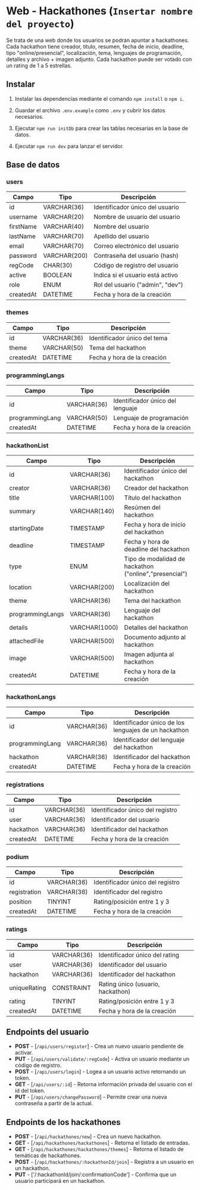 # Web - Hackathones (`Insertar nombre del proyecto`)

Se trata de una web donde los usuarios se podrán apuntar a hackathones. Cada hackathon tiene creador, título, resumen, fecha de inicio,
deadline, tipo "online/presencial", localización, tema, lenguajes de programación, detalles y archivo + imagen adjunto.
Cada hackathon puede ser votado con un rating de 1 a 5 estrellas.

## Instalar

1. Instalar las dependencias mediante el comando `npm install` o `npm i`.

2. Guardar el archivo `.env.example` como `.env` y cubrir los datos necesarios.

3. Ejecutar `npm run initDb` para crear las tablas necesarias en la base de datos.

4. Ejecutar `npm run dev` para lanzar el servidor.

## Base de datos

### users

| Campo     | Tipo         | Descripción                      |
| --------- | ------------ | -------------------------------- |
| id        | VARCHAR(36)  | Identificador único del usuario  |
| username  | VARCHAR(20)  | Nombre de usuario del usuario    |
| firstName | VARCHAR(40)  | Nombre del usuario               |
| lastName  | VARCHAR(70)  | Apellido del usuario             |
| email     | VARCHAR(70)  | Correo electrónico del usuario   |
| password  | VARCHAR(200) | Contraseña del usuario (hash)    |
| regCode   | CHAR(30)     | Código de registro del usuario   |
| active    | BOOLEAN      | Indica si el usuario está activo |
| role      | ENUM         | Rol del usuario ("admin", "dev") |
| createdAt | DATETIME     | Fecha y hora de la creación      |

### themes

| Campo     | Tipo        | Descripción                  |
| --------- | ----------- | ---------------------------- |
| id        | VARCHAR(36) | Identificador único del tema |
| theme     | VARCHAR(50) | Tema del hackathon           |
| createdAt | DATETIME    | Fecha y hora de la creación  |

### programmingLangs

| Campo           | Tipo        | Descripción                      |
| --------------- | ----------- | -------------------------------- |
| id              | VARCHAR(36) | Identificador único del lenguaje |
| programmingLang | VARCHAR(50) | Lenguaje de programación         |
| createdAt       | DATETIME    | Fecha y hora de la creación      |

### hackathonList

| Campo            | Tipo          | Descripción                                            |
| ---------------- | ------------- | ------------------------------------------------------ |
| id               | VARCHAR(36)   | Identificador único del hackathon                      |
| creator          | VARCHAR(36)   | Creador del hackathon                                  |
| title            | VARCHAR(100)  | Título del hackathon                                   |
| summary          | VARCHAR(140)  | Resúmen del hackathon                                  |
| startingDate     | TIMESTAMP     | Fecha y hora de inicio del hackathon                   |
| deadline         | TIMESTAMP     | Fecha y hora de deadline del hackathon                 |
| type             | ENUM          | Tipo de modalidad de hackathon ("online","presencial") |
| location         | VARCHAR(200)  | Localización del hackathon                             |
| theme            | VARCHAR(36)   | Tema del hackathon                                     |
| programmingLangs | VARCHAR(36)   | Lenguaje del hackathon                                 |
| details          | VARCHAR(1000) | Detalles del hackathon                                 |
| attachedFile     | VARCHAR(500)  | Documento adjunto al hackathon                         |
| image            | VARCHAR(500)  | Imagen adjunta al hackathon                            |
| createdAt        | DATETIME      | Fecha y hora de la creación                            |

### hackathonLangs

| Campo           | Tipo        | Descripción                                          |
| --------------- | ----------- | ---------------------------------------------------- |
| id              | VARCHAR(36) | Identificador único de los lenguajes de un hackathon |
| programmingLang | VARCHAR(36) | Identificador del lenguaje del hackathon             |
| hackathon       | VARCHAR(36) | Identificador del hackathon                          |
| createdAt       | DATETIME    | Fecha y hora de la creación                          |

### registrations

| Campo     | Tipo        | Descripción                      |
| --------- | ----------- | -------------------------------- |
| id        | VARCHAR(36) | Identificador único del registro |
| user      | VARCHAR(36) | Identificador del usuario        |
| hackathon | VARCHAR(36) | Identificador del hackathon      |
| createdAt | DATETIME    | Fecha y hora de la creación      |

### podium

| Campo        | Tipo        | Descripción                      |
| ------------ | ----------- | -------------------------------- |
| id           | VARCHAR(36) | Identificador único del registro |
| registration | VARCHAR(36) | Identificador del registro       |
| position     | TINYINT     | Rating/posición entre 1 y 3      |
| createdAt    | DATETIME    | Fecha y hora de la creación      |

### ratings

| Campo        | Tipo        | Descripción                       |
| ------------ | ----------- | --------------------------------- |
| id           | VARCHAR(36) | Identificador único del rating    |
| user         | VARCHAR(36) | Identificador del usuario         |
| hackathon    | VARCHAR(36) | Identificador del hackathon       |
| uniqueRating | CONSTRAINT  | Rating único (usuario, hackathon) |
| rating       | TINYINT     | Rating/posición entre 1 y 3       |
| createdAt    | DATETIME    | Fecha y hora de la creación       |

## Endpoints del usuario

- **POST** - [`/api/users/register`] - Crea un nuevo usuario pendiente de activar.
- **PUT** - [`/api/users/validate/:regCode`] - Activa un usuario mediante un código de registro.
- **POST** - [`/api/users/login`] - Logea a un usuario activo retornando un token.
- **GET** - [`/api/users/:id`] - Retorna información privada del usuario con el id del token.
- **PUT** - [`/api/users/changePassword`] - Permite crear una nueva contraseña a partir de la actual.

## Endpoints de los hackathones

- **POST** - [`/api/hackathones/new`] - Crea un nuevo hackathon.
- **GET** - [`/api/hackathones/hackathones`] - Retorna el listado de entradas.
- **GET** - [`/api/hackathones/hackathones/themes`] - Retorna el listado de temáticas de hackathones.
- **POST** - [`/api/hackathones/:hackathonId/join`] - Registra a un usuario en un hackathon.
- **PUT** - ['/:hackathonId/join/:confirmationCode'] - Confirma que un usuario participará en un hackathon.

